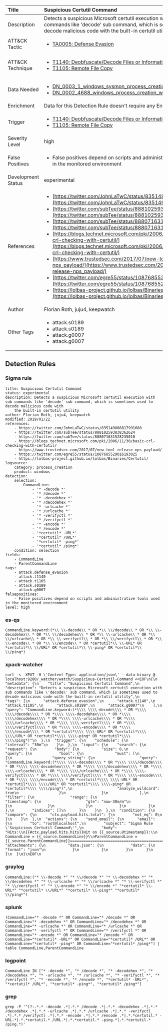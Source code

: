 | Title                | Suspicious Certutil Command                                                                                                                                                 |
|:---------------------|:------------------------------------------------------------------------------------------------------------------------------------------------------------|
| Description          | Detects a suspicious Microsoft certutil execution with sub commands like 'decode' sub command, which is sometimes used to decode malicious code with the built-in certutil utility                                                                                                                                           |
| ATT&amp;CK Tactic    |  <ul><li>[TA0005: Defense Evasion](https://attack.mitre.org/tactics/TA0005)</li></ul>  |
| ATT&amp;CK Technique | <ul><li>[T1140: Deobfuscate/Decode Files or Information](https://attack.mitre.org/techniques/T1140)</li><li>[T1105: Remote File Copy](https://attack.mitre.org/techniques/T1105)</li></ul>  |
| Data Needed          | <ul><li>[DN_0003_1_windows_sysmon_process_creation](../Data_Needed/DN_0003_1_windows_sysmon_process_creation.md)</li><li>[DN_0002_4688_windows_process_creation_with_commandline](../Data_Needed/DN_0002_4688_windows_process_creation_with_commandline.md)</li></ul>  |
| Enrichment           |  Data for this Detection Rule doesn't require any Enrichments.  |
| Trigger              | <ul><li>[T1140: Deobfuscate/Decode Files or Information](../Triggers/T1140.md)</li><li>[T1105: Remote File Copy](../Triggers/T1105.md)</li></ul>  |
| Severity Level       | high |
| False Positives      | <ul><li>False positives depend on scripts and administrative tools used in the monitored environment</li></ul>  |
| Development Status   | experimental |
| References           | <ul><li>[https://twitter.com/JohnLaTwC/status/835149808817991680](https://twitter.com/JohnLaTwC/status/835149808817991680)</li><li>[https://twitter.com/subTee/status/888102593838362624](https://twitter.com/subTee/status/888102593838362624)</li><li>[https://twitter.com/subTee/status/888071631528235010](https://twitter.com/subTee/status/888071631528235010)</li><li>[https://blogs.technet.microsoft.com/pki/2006/11/30/basic-crl-checking-with-certutil/](https://blogs.technet.microsoft.com/pki/2006/11/30/basic-crl-checking-with-certutil/)</li><li>[https://www.trustedsec.com/2017/07/new-tool-release-nps_payload/](https://www.trustedsec.com/2017/07/new-tool-release-nps_payload/)</li><li>[https://twitter.com/egre55/status/1087685529016193025](https://twitter.com/egre55/status/1087685529016193025)</li><li>[https://lolbas-project.github.io/lolbas/Binaries/Certutil/](https://lolbas-project.github.io/lolbas/Binaries/Certutil/)</li></ul>  |
| Author               | Florian Roth, juju4, keepwatch |
| Other Tags           | <ul><li>attack.s0189</li><li>attack.s0189</li><li>attack.g0007</li><li>attack.g0007</li></ul> | 

## Detection Rules

### Sigma rule

```
title: Suspicious Certutil Command
status: experimental
description: Detects a suspicious Microsoft certutil execution with sub commands like 'decode' sub command, which is sometimes used to decode malicious code with
    the built-in certutil utility
author: Florian Roth, juju4, keepwatch
modified: 2019/01/22
references:
    - https://twitter.com/JohnLaTwC/status/835149808817991680
    - https://twitter.com/subTee/status/888102593838362624
    - https://twitter.com/subTee/status/888071631528235010
    - https://blogs.technet.microsoft.com/pki/2006/11/30/basic-crl-checking-with-certutil/
    - https://www.trustedsec.com/2017/07/new-tool-release-nps_payload/
    - https://twitter.com/egre55/status/1087685529016193025
    - https://lolbas-project.github.io/lolbas/Binaries/Certutil/
logsource:
    category: process_creation
    product: windows
detection:
    selection:
        CommandLine:
            - '* -decode *'
            - '* /decode *'
            - '* -decodehex *'
            - '* /decodehex *'
            - '* -urlcache *'
            - '* /urlcache *'
            - '* -verifyctl *'
            - '* /verifyctl *'
            - '* -encode *'
            - '* /encode *'
            - '*certutil* -URL*'
            - '*certutil* /URL*'
            - '*certutil* -ping*'
            - '*certutil* /ping*'
    condition: selection
fields:
    - CommandLine
    - ParentCommandLine
tags:
    - attack.defense_evasion
    - attack.t1140
    - attack.t1105
    - attack.s0189
    - attack.g0007
falsepositives:
    - False positives depend on scripts and administrative tools used in the monitored environment
level: high

```





### es-qs
    
```
CommandLine.keyword:(*\\ \\-decode\\ * OR *\\ \\/decode\\ * OR *\\ \\-decodehex\\ * OR *\\ \\/decodehex\\ * OR *\\ \\-urlcache\\ * OR *\\ \\/urlcache\\ * OR *\\ \\-verifyctl\\ * OR *\\ \\/verifyctl\\ * OR *\\ \\-encode\\ * OR *\\ \\/encode\\ * OR *certutil*\\ \\-URL* OR *certutil*\\ \\/URL* OR *certutil*\\ \\-ping* OR *certutil*\\ \\/ping*)
```


### xpack-watcher
    
```
curl -s -XPUT -H \'Content-Type: application/json\' --data-binary @- localhost:9200/_watcher/watch/Suspicious-Certutil-Command <<EOF\n{\n  "metadata": {\n    "title": "Suspicious Certutil Command",\n    "description": "Detects a suspicious Microsoft certutil execution with sub commands like \'decode\' sub command, which is sometimes used to decode malicious code with the built-in certutil utility",\n    "tags": [\n      "attack.defense_evasion",\n      "attack.t1140",\n      "attack.t1105",\n      "attack.s0189",\n      "attack.g0007"\n    ],\n    "query": "CommandLine.keyword:(*\\\\ \\\\-decode\\\\ * OR *\\\\ \\\\/decode\\\\ * OR *\\\\ \\\\-decodehex\\\\ * OR *\\\\ \\\\/decodehex\\\\ * OR *\\\\ \\\\-urlcache\\\\ * OR *\\\\ \\\\/urlcache\\\\ * OR *\\\\ \\\\-verifyctl\\\\ * OR *\\\\ \\\\/verifyctl\\\\ * OR *\\\\ \\\\-encode\\\\ * OR *\\\\ \\\\/encode\\\\ * OR *certutil*\\\\ \\\\-URL* OR *certutil*\\\\ \\\\/URL* OR *certutil*\\\\ \\\\-ping* OR *certutil*\\\\ \\\\/ping*)"\n  },\n  "trigger": {\n    "schedule": {\n      "interval": "30m"\n    }\n  },\n  "input": {\n    "search": {\n      "request": {\n        "body": {\n          "size": 0,\n          "query": {\n            "bool": {\n              "must": [\n                {\n                  "query_string": {\n                    "query": "CommandLine.keyword:(*\\\\ \\\\-decode\\\\ * OR *\\\\ \\\\/decode\\\\ * OR *\\\\ \\\\-decodehex\\\\ * OR *\\\\ \\\\/decodehex\\\\ * OR *\\\\ \\\\-urlcache\\\\ * OR *\\\\ \\\\/urlcache\\\\ * OR *\\\\ \\\\-verifyctl\\\\ * OR *\\\\ \\\\/verifyctl\\\\ * OR *\\\\ \\\\-encode\\\\ * OR *\\\\ \\\\/encode\\\\ * OR *certutil*\\\\ \\\\-URL* OR *certutil*\\\\ \\\\/URL* OR *certutil*\\\\ \\\\-ping* OR *certutil*\\\\ \\\\/ping*)",\n                    "analyze_wildcard": true\n                  }\n                }\n              ],\n              "filter": {\n                "range": {\n                  "timestamp": {\n                    "gte": "now-30m/m"\n                  }\n                }\n              }\n            }\n          }\n        },\n        "indices": []\n      }\n    }\n  },\n  "condition": {\n    "compare": {\n      "ctx.payload.hits.total": {\n        "not_eq": 0\n      }\n    }\n  },\n  "actions": {\n    "send_email": {\n      "email": {\n        "to": "root@localhost",\n        "subject": "Sigma Rule \'Suspicious Certutil Command\'",\n        "body": "Hits:\\n{{#ctx.payload.hits.hits}}Hit on {{_source.@timestamp}}:\\n      CommandLine = {{_source.CommandLine}}\\nParentCommandLine = {{_source.ParentCommandLine}}================================================================================\\n{{/ctx.payload.hits.hits}}",\n        "attachments": {\n          "data.json": {\n            "data": {\n              "format": "json"\n            }\n          }\n        }\n      }\n    }\n  }\n}\nEOF\n
```


### graylog
    
```
CommandLine:("* \\-decode *" "* \\/decode *" "* \\-decodehex *" "* \\/decodehex *" "* \\-urlcache *" "* \\/urlcache *" "* \\-verifyctl *" "* \\/verifyctl *" "* \\-encode *" "* \\/encode *" "*certutil* \\-URL*" "*certutil* \\/URL*" "*certutil* \\-ping*" "*certutil* \\/ping*")
```


### splunk
    
```
(CommandLine="* -decode *" OR CommandLine="* /decode *" OR CommandLine="* -decodehex *" OR CommandLine="* /decodehex *" OR CommandLine="* -urlcache *" OR CommandLine="* /urlcache *" OR CommandLine="* -verifyctl *" OR CommandLine="* /verifyctl *" OR CommandLine="* -encode *" OR CommandLine="* /encode *" OR CommandLine="*certutil* -URL*" OR CommandLine="*certutil* /URL*" OR CommandLine="*certutil* -ping*" OR CommandLine="*certutil* /ping*") | table CommandLine,ParentCommandLine
```


### logpoint
    
```
CommandLine IN ["* -decode *", "* /decode *", "* -decodehex *", "* /decodehex *", "* -urlcache *", "* /urlcache *", "* -verifyctl *", "* /verifyctl *", "* -encode *", "* /encode *", "*certutil* -URL*", "*certutil* /URL*", "*certutil* -ping*", "*certutil* /ping*"]
```


### grep
    
```
grep -P '^(?:.*.* -decode .*|.*.* /decode .*|.*.* -decodehex .*|.*.* /decodehex .*|.*.* -urlcache .*|.*.* /urlcache .*|.*.* -verifyctl .*|.*.* /verifyctl .*|.*.* -encode .*|.*.* /encode .*|.*.*certutil.* -URL.*|.*.*certutil.* /URL.*|.*.*certutil.* -ping.*|.*.*certutil.* /ping.*)'
```



